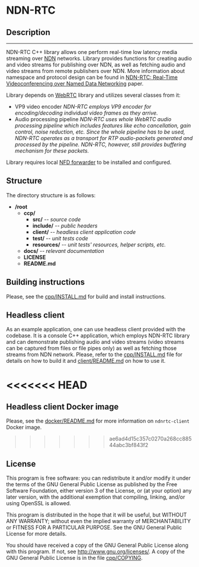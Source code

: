 # NDN-RTC

## Description
----
NDN-RTC C++ library allows one perform real-time low latency media streaming over [NDN](http://named-data.net/) networks. Library provides functions for creating audio and video streams for publishing over NDN, as well as fetching audio and video streams from remote publishers over NDN. More information about namespace and protocol design can be found in [NDN-RTC: Real-Time Videoconferencing over Named Data Networking](https://dl.acm.org/citation.cfm?id=2810176) paper.

Library depends on [WebRTC](https://webrtc.org) library and utilizes several classes from it:   
  - VP9 video encoder
        _NDN-RTC employs VP9 encoder for encoding/decoding individual video frames as they arrive._
  - Audio processing pipeline
        _NDN-RTC uses whole WebRTC audio processing pipeline which includes features like echo cancellation, gain control, noise reduction, etc. Since the whole pipeline has to be used, NDN-RTC operates as a transport for RTP audio-packets generated and processed by the pipeline. NDN-RTC, however, still provides buffering mechanism for these packets._

Library requires local [NFD forwarder](https://github.com/named-data/NFD) to be installed and configured.

## Structure

The directory structure is as follows:

* **/root**
    * **ccp/**
        * **src/** *-- source code*
        * **include/** *-- public headers*
        * **client/** *-- headless client application code*
        * **test/** *-- unit tests code*
        * **resources/** *-- unit tests' resources, helper scripts, etc.*  
    * **docs/** *-- relevant documentation*
    * **LICENSE**
    * **README.md**

## Building instructions

Please, see the [cpp/INSTALL.md](cpp/INSTALL.md) for build and install instructions.

## Headless client

As an example application, one can use headless client provided with the codebase. It is a console C++ application, which employs NDN-RTC library and can demonstrate publishing audio and video streams (video streams can be captured from files or file pipes only) as well as fetching those streams from NDN network. Please, refer to the [cpp/INSTALL.md](cpp/INSTALL.md#NDN-RTC) file for details on how to build it and [client/README.md](cpp/client/README.md) on how to use it.

<<<<<<< HEAD
=======
## Headless client Docker image

Please, see the [docker/README.md](docker) for more information on `ndnrtc-client` Docker image.

>>>>>>> ae6ad4d15c357c0270a268cc88544abc3bf843f2
## License

This program is free software: you can redistribute it and/or modify it under the terms of the GNU General Public License as published by the Free Software Foundation, either version 3 of the License, or (at your option) any later version, with the additional exemption that compiling, linking, and/or using OpenSSL is allowed.

This program is distributed in the hope that it will be useful, but WITHOUT ANY WARRANTY; without even the implied warranty of MERCHANTABILITY or FITNESS FOR A PARTICULAR PURPOSE. See the GNU General Public License for more details.

You should have received a copy of the GNU General Public License along with this program. If not, see http://www.gnu.org/licenses/. A copy of the GNU General Public License is in the file [cpp/COPYING](cpp/COPYING).
